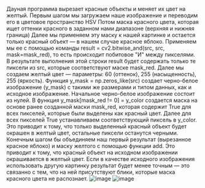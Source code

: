 Даyная программа вырезает красные объекты и меняет их цвет на желтый.
Первым шагом мы загружаем наше изображение и переводим его в цветовое пространство HSV
Потом маска красного цвета, которая ищет оттенки красного в заданном нами диапазоне (верхняя и нижняя граница)
Далее мы применяем эту маску к нашей картинке и остается только красный объект — в нашем случае красное яблоко. Применяем мы ее с помощью 
команды result = cv2.bitwise_and(src, src, mask=mask_red), то есть происходит побитовое "И" между пикселями. В результате выполнения этой строки result будет 
содержать только те пиксели из src, которые соответствуют маске mask_red. 
Далее мы создаем желтый цвет — параметры: 60 (оттенок), 255 (насыщенность), 255 (яркость). 
Функция y_mask = np.zeros_like(src) создает черно-белое изображение (y_mask) с такими же размерами и типом данных, как и исходное 
изображение. Начальное черно-белое изображение состоит из нулей. 
В функция y_mask[mask_red != 0] = y_color создается маска на основе ранее созданной маски mask_red, которая содержит True для всех пикселей,
которые были выделены как красный цвет. 
Далее для всех пикселей True устанавливаем соответствующий пиксель в y_color.  Это приводит к тому, что только выделенный красный объект будет окрашен в 
желтый цвет, остальные пиксели останутся черными.
Конечным шагом бы объединяем наш первый результат (вырезанное красное яблоко) и маску желтого с помощью функции add. Это приводит к тому, 
что красный объект на исходном изображении окрашивается в желтый цвет.
Если в качестве исходного изображения использовать другую картинку результат будет менее точным — это связанно с тем, что на ней присутствуют блики, которые маска красного цвета не распознает.
![image](https://github.com/Anfysa/filter-image/assets/104844855/3587acfa-d516-4a53-b9b5-a46f3029c22b)
![image](https://github.com/Anfysa/filter-image/assets/104844855/d579a2fc-fcb2-4a1f-a88b-4c53850507b7)


